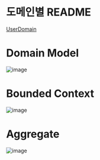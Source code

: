 # 도메인별 README
[UserDomain](https://github.com/moonjunyoung/nbbang/tree/master/backend/user)

# Domain Model
![image](https://github.com/moonjunyoung/nbbang/assets/110980148/84e5a650-ec3e-4ccb-a4ba-a01965c29ae4)


# Bounded Context
![image](https://github.com/moonjunyoung/nbbang/assets/110980148/28c5580d-318f-4d75-a741-76fe1186a19e)


# Aggregate
![image](https://github.com/moonjunyoung/nbbang/assets/110980148/ac6a0ea8-069d-4a33-b677-8166a0741d57)